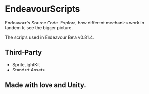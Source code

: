 # EndeavourScripts
Endeavour's Source Code.
Explore, how different mechanics work in tandem to see the bigger picture.

The scripts used in Endeavour Beta v0.81.4.

## Third-Party
+  SpriteLightKit
+  Standart Assets

## Made with love and Unity.
